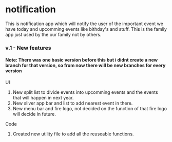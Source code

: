 # notification

This is notification app which will notify the user of the important event we have today and upcomming events like bithday's and stuff.
This is the famliy app just used by the our family not by others.

### v.1 - New features 
#### Note: There was one basic version before this but i didnt create a new branch for that version, so from now there will be new branches for every version

UI
1. New split list to divide events into upcomming events and the events that will happen in next year.
2. New sliver app bar and list to add nearest event in there.
3. New menu bar and fire logo, not decided on the function of that fire logo will decide in future.

Code 
1. Created new utility file to add all the reuseable functions.
